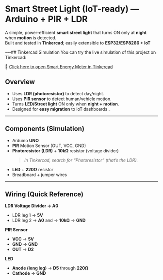 #  Smart Street Light (IoT-ready) — Arduino + PIR + LDR

A simple, power-efficient **smart street light** that turns ON only at **night** when **motion** is detected.  
Built and tested in **Tinkercad**; easily extensible to **ESP32/ESP8266 + IoT**

---##  Tinkercad Simulation
You can try the live simulation of this project on Tinkercad:

🔗 [Click here to open Smart Energy Meter in Tinkercad](https://www.tinkercad.com/things/8nwMTqH6wdH-smartstreetlight)


##  Overview
- Uses **LDR (photoresistor)** to detect day/night.
- Uses **PIR sensor** to detect human/vehicle motion.
- Turns **LED/Street light** ON only when **night + motion**.
- Designed for **easy migration** to IoT dashboards .

---

##  Components (Simulation)
- Arduino **UNO**
- **PIR** Motion Sensor (OUT, VCC, GND)
- **Photoresistor (LDR)** + **10kΩ** resistor (voltage divider)  
  > *In Tinkercad, search for “Photoresistor” (that’s the LDR).*
- **LED** + **220Ω** resistor
- Breadboard + jumper wires

---

##  Wiring (Quick Reference)

**LDR Voltage Divider → A0**
- LDR leg 1 → **5V**
- LDR leg 2 → **A0** and → **10kΩ** → **GND**

**PIR Sensor**
- **VCC** → **5V**
- **GND** → **GND**
- **OUT** → **D2**

**LED**
- **Anode (long leg)** → **D5** through **220Ω**
- **Cathode** → **GND**
  

